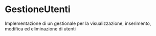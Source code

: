 # GestioneUtenti
Implementazione di un gestionale per la visualizzazione, inserimento, modifica ed eliminazione di utenti
